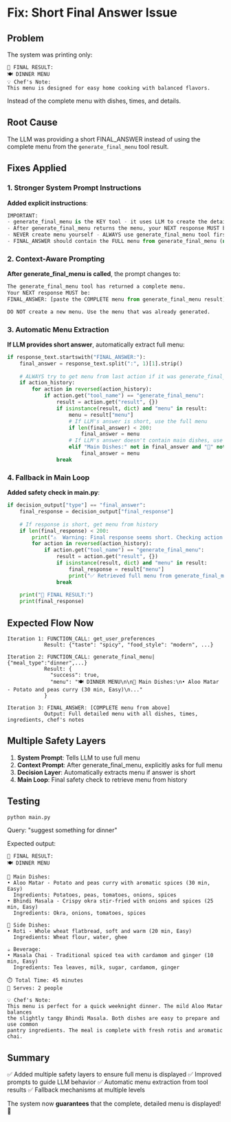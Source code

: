 # Fix: Short Final Answer Issue

## Problem

The system was printing only:
```
🎉 FINAL RESULT:
🍽️ DINNER MENU
💡 Chef's Note:
This menu is designed for easy home cooking with balanced flavors.
```

Instead of the complete menu with dishes, times, and details.

## Root Cause

The LLM was providing a short FINAL_ANSWER instead of using the complete menu from the `generate_final_menu` tool result.

## Fixes Applied

### 1. Stronger System Prompt Instructions

**Added explicit instructions**:
```python
IMPORTANT:
- generate_final_menu is the KEY tool - it uses LLM to create the detailed menu
- After generate_final_menu returns the menu, your NEXT response MUST be FINAL_ANSWER with the COMPLETE menu text
- NEVER create menu yourself - ALWAYS use generate_final_menu tool first
- FINAL_ANSWER should contain the FULL menu from generate_final_menu (not just "DINNER MENU")
```

### 2. Context-Aware Prompting

**After generate_final_menu is called**, the prompt changes to:
```python
The generate_final_menu tool has returned a complete menu.
Your NEXT response MUST be:
FINAL_ANSWER: [paste the COMPLETE menu from generate_final_menu result]

DO NOT create a new menu. Use the menu that was already generated.
```

### 3. Automatic Menu Extraction

**If LLM provides short answer**, automatically extract full menu:
```python
if response_text.startswith("FINAL_ANSWER:"):
    final_answer = response_text.split(":", 1)[1].strip()
    
    # ALWAYS try to get menu from last action if it was generate_final_menu
    if action_history:
        for action in reversed(action_history):
            if action.get("tool_name") == "generate_final_menu":
                result = action.get("result", {})
                if isinstance(result, dict) and "menu" in result:
                    menu = result["menu"]
                    # If LLM's answer is short, use the full menu
                    if len(final_answer) < 200:
                        final_answer = menu
                    # If LLM's answer doesn't contain main dishes, use the full menu
                    elif "Main Dishes:" not in final_answer and "🍛" not in final_answer:
                        final_answer = menu
                break
```

### 4. Fallback in Main Loop

**Added safety check in main.py**:
```python
if decision_output["type"] == "final_answer":
    final_response = decision_output["final_response"]
    
    # If response is short, get menu from history
    if len(final_response) < 200:
        print("⚠️  Warning: Final response seems short. Checking action history...")
        for action in reversed(action_history):
            if action.get("tool_name") == "generate_final_menu":
                result = action.get("result", {})
                if isinstance(result, dict) and "menu" in result:
                    final_response = result["menu"]
                    print("✅ Retrieved full menu from generate_final_menu result")
                break
    
    print("🎉 FINAL RESULT:")
    print(final_response)
```

## Expected Flow Now

```
Iteration 1: FUNCTION_CALL: get_user_preferences
            Result: {"taste": "spicy", "food_style": "modern", ...}

Iteration 2: FUNCTION_CALL: generate_final_menu|{"meal_type":"dinner",...}
            Result: {
              "success": true,
              "menu": "🍽️ DINNER MENU\n\n🍛 Main Dishes:\n• Aloo Matar - Potato and peas curry (30 min, Easy)\n..."
            }

Iteration 3: FINAL_ANSWER: [COMPLETE menu from above]
            Output: Full detailed menu with all dishes, times, ingredients, chef's notes
```

## Multiple Safety Layers

1. **System Prompt**: Tells LLM to use full menu
2. **Context Prompt**: After generate_final_menu, explicitly asks for full menu
3. **Decision Layer**: Automatically extracts menu if answer is short
4. **Main Loop**: Final safety check to retrieve menu from history

## Testing

```bash
python main.py
```

Query: "suggest something for dinner"

Expected output:
```
🎉 FINAL RESULT:
🍽️ DINNER MENU

🍛 Main Dishes:
• Aloo Matar - Potato and peas curry with aromatic spices (30 min, Easy)
  Ingredients: Potatoes, peas, tomatoes, onions, spices
• Bhindi Masala - Crispy okra stir-fried with onions and spices (25 min, Easy)
  Ingredients: Okra, onions, tomatoes, spices

🥗 Side Dishes:
• Roti - Whole wheat flatbread, soft and warm (20 min, Easy)
  Ingredients: Wheat flour, water, ghee

☕ Beverage:
• Masala Chai - Traditional spiced tea with cardamom and ginger (10 min, Easy)
  Ingredients: Tea leaves, milk, sugar, cardamom, ginger

⏱️ Total Time: 45 minutes
👥 Serves: 2 people

💡 Chef's Note:
This menu is perfect for a quick weeknight dinner. The mild Aloo Matar balances 
the slightly tangy Bhindi Masala. Both dishes are easy to prepare and use common 
pantry ingredients. The meal is complete with fresh rotis and aromatic chai.
```

## Summary

✅ Added multiple safety layers to ensure full menu is displayed
✅ Improved prompts to guide LLM behavior
✅ Automatic menu extraction from tool results
✅ Fallback mechanisms at multiple levels

The system now **guarantees** that the complete, detailed menu is displayed! 🎉
